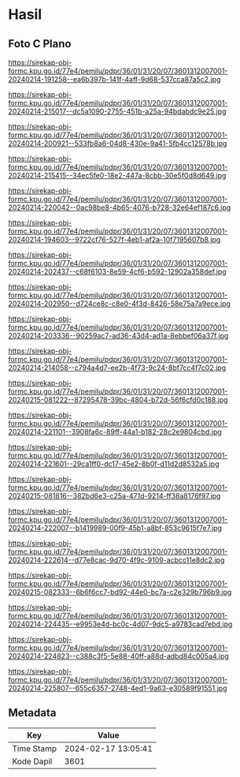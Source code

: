 # Hasil

## Foto C Plano

https://sirekap-obj-formc.kpu.go.id/77e4/pemilu/pdpr/36/01/31/20/07/3601312007001-20240214-191258--ea6b397b-141f-4aff-9d68-537cca87a5c2.jpg

https://sirekap-obj-formc.kpu.go.id/77e4/pemilu/pdpr/36/01/31/20/07/3601312007001-20240214-215017--dc5a1090-2755-451b-a25a-94bdabdc9e25.jpg

https://sirekap-obj-formc.kpu.go.id/77e4/pemilu/pdpr/36/01/31/20/07/3601312007001-20240214-200921--533fb8a6-04d8-430e-9a41-5fb4cc12578b.jpg

https://sirekap-obj-formc.kpu.go.id/77e4/pemilu/pdpr/36/01/31/20/07/3601312007001-20240214-215415--34ec5fe0-18e2-447a-8cbb-30e5f0d8d649.jpg

https://sirekap-obj-formc.kpu.go.id/77e4/pemilu/pdpr/36/01/31/20/07/3601312007001-20240214-220042--0ac98be8-4b65-4076-b728-32e64ef187c6.jpg

https://sirekap-obj-formc.kpu.go.id/77e4/pemilu/pdpr/36/01/31/20/07/3601312007001-20240214-194603--9722cf76-527f-4eb1-af2a-10f7195607b8.jpg

https://sirekap-obj-formc.kpu.go.id/77e4/pemilu/pdpr/36/01/31/20/07/3601312007001-20240214-202437--c68f6103-8e59-4cf6-b592-12902a358def.jpg

https://sirekap-obj-formc.kpu.go.id/77e4/pemilu/pdpr/36/01/31/20/07/3601312007001-20240214-202950--d724ce8c-c8e0-4f3d-8426-58e75a7a9ece.jpg

https://sirekap-obj-formc.kpu.go.id/77e4/pemilu/pdpr/36/01/31/20/07/3601312007001-20240214-203336--90259ac7-ad36-43d4-ad1a-8ebbef06a37f.jpg

https://sirekap-obj-formc.kpu.go.id/77e4/pemilu/pdpr/36/01/31/20/07/3601312007001-20240214-214058--c794a4d7-ee2b-4f73-9c24-8bf7cc4f7c02.jpg

https://sirekap-obj-formc.kpu.go.id/77e4/pemilu/pdpr/36/01/31/20/07/3601312007001-20240215-081222--87295478-39bc-4804-b72d-56f6cfd0c188.jpg

https://sirekap-obj-formc.kpu.go.id/77e4/pemilu/pdpr/36/01/31/20/07/3601312007001-20240214-221101--3908fa6c-89ff-44a1-b182-28c2e9804cbd.jpg

https://sirekap-obj-formc.kpu.go.id/77e4/pemilu/pdpr/36/01/31/20/07/3601312007001-20240214-221601--29ca1ff0-dc17-45e2-8b0f-d11d2d8532a5.jpg

https://sirekap-obj-formc.kpu.go.id/77e4/pemilu/pdpr/36/01/31/20/07/3601312007001-20240215-081816--382bd6e3-c25a-471d-9214-ff38a8176f97.jpg

https://sirekap-obj-formc.kpu.go.id/77e4/pemilu/pdpr/36/01/31/20/07/3601312007001-20240214-222007--b1419989-00f9-45b1-a8bf-853c9615f7e7.jpg

https://sirekap-obj-formc.kpu.go.id/77e4/pemilu/pdpr/36/01/31/20/07/3601312007001-20240214-222614--d77e8cac-9d70-4f9c-9109-acbcc11e8dc2.jpg

https://sirekap-obj-formc.kpu.go.id/77e4/pemilu/pdpr/36/01/31/20/07/3601312007001-20240215-082333--6b6f6cc7-bd92-44e0-bc7a-c2e329b796b9.jpg

https://sirekap-obj-formc.kpu.go.id/77e4/pemilu/pdpr/36/01/31/20/07/3601312007001-20240214-224435--e9953e4d-bc0c-4d07-9dc5-a9783cad7ebd.jpg

https://sirekap-obj-formc.kpu.go.id/77e4/pemilu/pdpr/36/01/31/20/07/3601312007001-20240214-224823--c388c3f5-5e88-40ff-a88d-adbd84c005a4.jpg

https://sirekap-obj-formc.kpu.go.id/77e4/pemilu/pdpr/36/01/31/20/07/3601312007001-20240214-225807--655c6357-2748-4ed1-9a63-e30589f91551.jpg


## Metadata

| Key        | Value               |
| ---------- | ------------------- |
| Time Stamp | 2024-02-17 13:05:41 |
| Kode Dapil | 3601                |



